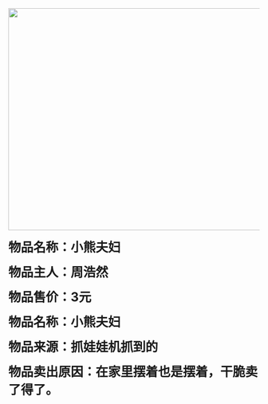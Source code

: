 <html>
	<head>
		<title>六一义卖</title>
	<body>
		<img style="-webkit-user-select: none;cursor: zoom-in;" src="file:///D:/%E5%85%AD%E4%B8%80%E4%B9%89%E5%8D%96/1/20190523_IMG_3365.JPG" width="850" height="446">
		<p>
			<strong style="font-size:25px">物品名称：小熊夫妇</strong>
		</p>
		<p>
			<strong style="font-size:25px">物品主人：周浩然</strong>
		</p>
		<p>
			<strong style="font-size:25px">物品售价：3元</strong>
		</p>
		<p>
			<strong style="font-size:25px">物品名称：小熊夫妇</strong>
		</p>
		<p>
			<strong style="font-size:25px">物品来源：抓娃娃机抓到的</strong>
		</p>
		<p>
			<strong style="font-size:25px">物品卖出原因：在家里摆着也是摆着，干脆卖了得了。</strong>
		</p>
</html>
